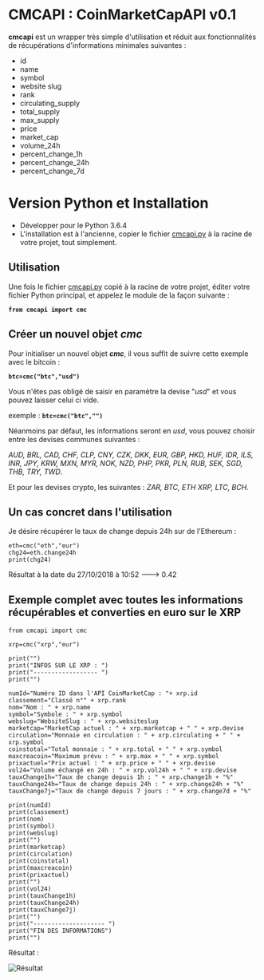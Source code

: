 # CMCAPI : CoinMarketCapAPI v0.1

**cmcapi** est un wrapper très simple d'utilisation et réduit aux fonctionnalités de récupérations d'informations minimales suivantes :
 - id
 - name
 - symbol
 - website slug
 - rank
 - circulating_supply
 - total_supply
 - max_supply
 - price
 - market_cap
 - volume_24h
 - percent_change_1h
 - percent_change_24h
 - percent_change_7d

# Version Python et Installation

 - Développer pour le Python 3.6.4
 - L'installation est à l'ancienne, copier le fichier [cmcapi.py](https://github.com/damballah/cmcapi/blob/master/cmcapi.py) à la racine de votre projet, tout simplement.


## Utilisation

Une fois le fichier  [cmcapi.py](https://github.com/damballah/cmcapi/blob/master/cmcapi.py) copié à la racine de votre projet, éditer votre fichier Python principal, et appelez le module de la façon suivante : 

**`from cmcapi import cmc`**

## Créer un nouvel objet *cmc*
Pour initialiser un nouvel objet ***cmc***, il vous suffit de suivre cette exemple avec le bitcoin : 

**`btc=cmc("btc","usd")`**

Vous n'êtes pas obligé de saisir en paramètre la devise "*usd*" et vous pouvez laisser celui ci vide.

exemple : **`btc=cmc("btc","")`**

Néanmoins par défaut, les informations seront en *usd*, vous pouvez choisir entre les devises communes suivantes : 

*AUD, BRL, CAD, CHF, CLP, CNY, CZK, DKK, EUR, GBP, HKD, HUF, IDR, ILS, INR, JPY, KRW, MXN, MYR, NOK, NZD, PHP, PKR, PLN, RUB, SEK, SGD, THB, TRY, TWD*. 

Et pour les devises crypto, les suivantes : *ZAR, BTC, ETH XRP, LTC, BCH*.

## Un cas concret dans l'utilisation

Je désire récupérer le taux de change depuis 24h sur de l'Ethereum : 

    eth=cmc("eth","eur")
    chg24=eth.change24h
    print(chg24)
    
Résultat à la date du 27/10/2018 à 10:52 ---> 0.42

## Exemple complet avec toutes les informations récupérables et converties en euro sur le XRP

    from cmcapi import cmc
    
    xrp=cmc("xrp","eur")
    
    print("")
    print("INFOS SUR LE XRP : ")
    print("------------------ ")
    print("")
    
    numId="Numéro ID dans l'API CoinMarketCap : "+ xrp.id
    classement="Classé n°" + xrp.rank
    nom="Nom : " + xrp.name
    symbol="Symbole : " + xrp.symbol
    webslug="WebsiteSlug : " + xrp.websiteslug
    marketcap="MarketCap actuel : " + xrp.marketcap + " " + xrp.devise
    circulation="Monnaie en circulation : " + xrp.circulating + " " + xrp.symbol
    coinstotal="Total monnaie : " + xrp.total + " " + xrp.symbol
    maxcreacoin="Maximum prévu : " + xrp.max + " " + xrp.symbol
    prixactuel="Prix actuel : " + xrp.price + " " + xrp.devise
    vol24="Volume échangé en 24h : " + xrp.vol24h + " " + xrp.devise
    tauxChange1h="Taux de change depuis 1h : " + xrp.change1h + "%"
    tauxChange24h="Taux de change depuis 24h : " + xrp.change24h + "%"
    tauxChange7j="Taux de change depuis 7 jours : " + xrp.change7d + "%"
    
    print(numId)
    print(classement)
    print(nom)
    print(symbol)
    print(webslug)
    print("")
    print(marketcap)
    print(circulation)
    print(coinstotal)
    print(maxcreacoin)
    print(prixactuel)
    print("")
    print(vol24)
    print(tauxChange1h)
    print(tauxChange24h)
    print(tauxChange7j)
    print("")
    print("-------------------- ")
    print("FIN DES INFORMATIONS")
    print("")
Résultat : 

![Résultat](https://github.com/damballah/cmcapi/blob/master/Capture_resultat_exemple_complet_cmcapi.PNG)



